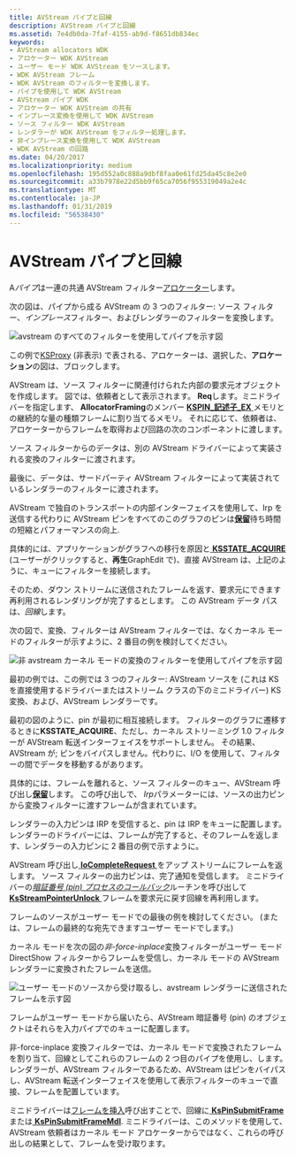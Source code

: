 ```yaml
---
title: AVStream パイプと回線
description: AVStream パイプと回線
ms.assetid: 7e4db0da-7faf-4155-ab9d-f8651db834ec
keywords:
- AVStream allocators WDK
- アロケーター WDK AVStream
- ユーザー モード WDK AVStream をソースします。
- WDK AVStream フレーム
- WDK AVStream のフィルターを変換します。
- パイプを使用して WDK AVStream
- AVStream パイプ WDK
- アロケーター WDK AVStream の共有
- インプレース変換を使用して WDK AVStream
- ソース フィルター WDK AVStream
- レンダラーが WDK AVStream をフィルター処理します。
- 非インプレース変換を使用して WDK AVStream
- WDK AVStream の回路
ms.date: 04/20/2017
ms.localizationpriority: medium
ms.openlocfilehash: 195d552a0c888a9dbf8faa0e61fd25da45c8e2e0
ms.sourcegitcommit: a33b7978e22d5bb9f65ca7056f955319049a2e4c
ms.translationtype: MT
ms.contentlocale: ja-JP
ms.lasthandoff: 01/31/2019
ms.locfileid: "56538430"
---
```

# <a name="avstream-pipes-and-circuits"></a>AVStream パイプと回線





A*パイプ*は一連の共通 AVStream フィルター[アロケーター](avstream-allocators.md)します。

次の図は、パイプから成る AVStream の 3 つのフィルター: ソース フィルター、*インプレース*フィルター、およびレンダラーのフィルターを変換します。

![avstream のすべてのフィルターを使用してパイプを示す図](images/pipe1.png)

この例で[KSProxy](https://msdn.microsoft.com/library/windows/hardware/ff560877) (非表示) で表される、アロケーターは、選択した、**アロケーション**の図は、ブロックします。

AVStream は、ソース フィルターに関連付けられた内部の要求元オブジェクトを作成します。 図では、依頼者として表示されます。 **Req**します。ミニドライバーを指定します、 **AllocatorFraming**のメンバー [ **KSPIN\_記述子\_EX** ](https://msdn.microsoft.com/library/windows/hardware/ff563534)メモリとの継続的な量の種類フレームに割り当てるメモリ。 それに応じて、依頼者は、アロケーターからフレームを取得および回路の次のコンポーネントに渡します。

ソース フィルターからのデータは、別の AVStream ドライバーによって実装される変換のフィルターに渡されます。

最後に、データは、サードパーティ AVStream フィルターによって実装されているレンダラーのフィルターに渡されます。

AVStream で独自のトランスポートの内部インターフェイスを使用して、Irp を送信する代わりに AVStream ピンをすべてのこのグラフのピンは[**保留**](https://msdn.microsoft.com/library/windows/hardware/ff548336)待ち時間の短縮とパフォーマンスの向上.

具体的には、アプリケーションがグラフへの移行を原因と[ **KSSTATE\_ACQUIRE** ](https://msdn.microsoft.com/library/windows/hardware/ff566856) (ユーザーがクリックすると、**再生**GraphEdit で)、直接 AVStream は、上記のように、キューにフィルターを接続します。

そのため、ダウン ストリームに送信されたフレームを返す、要求元にできます再利用されるレンダリングが完了するとします。 この AVStream データ パスは、*回線*します。

次の図で、変換、フィルターは AVStream フィルターでは、なくカーネル モードのフィルターが示すように、2 番目の例を検討してください。

![非 avstream カーネル モードの変換のフィルターを使用してパイプを示す図](images/pipe2.png)

最初の例では、この例では 3 つのフィルター: AVStream ソースを (これは KS を直接使用するドライバーまたはストリーム クラスの下のミニドライバー) KS 変換、および、AVStream レンダラーです。

最初の図のように、pin が最初に相互接続します。 フィルターのグラフに遷移するときに**KSSTATE\_ACQUIRE**、ただし、カーネル ストリーミング 1.0 フィルターが AVStream 転送インターフェイスをサポートしません。 その結果、AVStream が; ピンをバイパスしません。代わりに、I/O を使用して、フィルターの間でデータを移動するがあります。

具体的には、フレームを離れると、ソース フィルターのキュー、AVStream 呼び出し[**保留**](https://msdn.microsoft.com/library/windows/hardware/ff548336)します。 この呼び出しで、 *Irp*パラメーターには、ソースの出力ピンから変換フィルターに渡すフレームが含まれています。

レンダラーの入力ピンは IRP を受信すると、pin は IRP をキューに配置します。 レンダラーのドライバーには、フレームが完了すると、そのフレームを返します、レンダラーの入力ピンに 2 番目の例で示すように。

AVStream 呼び出し[ **IoCompleteRequest** ](https://msdn.microsoft.com/library/windows/hardware/ff548343)をアップ ストリームにフレームを返します。 ソース フィルターの出力ピンは、完了通知を受信します。 ミニドライバーの[*暗証番号 (pin) プロセスのコールバック*](https://msdn.microsoft.com/library/windows/hardware/ff556351)ルーチンを呼び出して[ **KsStreamPointerUnlock** ](https://msdn.microsoft.com/library/windows/hardware/ff567137)フレームを要求元に戻す回線を再利用します。

フレームのソースがユーザー モードでの最後の例を検討してください。 (または、フレームの最終的な宛先できますユーザー モードでします。)

カーネル モードを次の図の*非-force-inplace*変換フィルターがユーザー モード DirectShow フィルターからフレームを受信し、カーネル モードの AVStream レンダラーに変換されたフレームを送信。

![ユーザー モードのソースから受け取るし、avstream レンダラーに送信されたフレームを示す図](images/pipe3.png)

フレームがユーザー モードから届いたら、AVStream 暗証番号 (pin) のオブジェクトはそれらを入力パイプでのキューに配置します。

非-force-inplace 変換フィルターでは、カーネル モードで変換されたフレームを割り当て、回線としてこれらのフレームの 2 つ目のパイプを使用し、します。 レンダラーが、AVStream フィルターであるため、AVStream はピンをバイパスし、AVStream 転送インターフェイスを使用して表示フィルターのキューで直接、フレームを配置しています。

ミニドライバーは[フレームを挿入](frame-injection.md)呼び出すことで、回線に[ **KsPinSubmitFrame** ](https://msdn.microsoft.com/library/windows/hardware/ff563529)または[ **KsPinSubmitFrameMdl**](https://msdn.microsoft.com/library/windows/hardware/ff563530). ミニドライバーは、このメソッドを使用して、AVStream 依頼者はカーネル モード アロケーターからではなく、これらの呼び出しの結果として、フレームを受け取ります。

 

 




